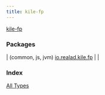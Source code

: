 ```yaml
---
title: kile-fp
---
```


[kile-fp](./index.html)

### Packages

| (common, js, jvm) [io.realad.kile.fp](io.realad.kile.fp/index.html) |  |

### Index

[All Types](alltypes/index.html)